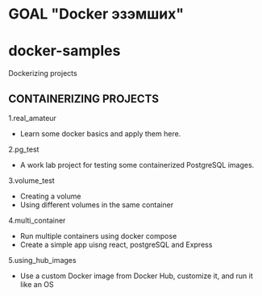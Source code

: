 # GOAL "Docker эзэмших"

# docker-samples
Dockerizing projects

## CONTAINERIZING PROJECTS 
1.real_amateur
 - Learn some docker basics and apply them here.

2.pg_test
 - A work lab project for testing some containerized PostgreSQL images. 

3.volume_test
 - Creating a volume
 - Using different volumes in the same container

4.multi_container
 - Run multiple containers using docker compose
 - Create a simple app uisng react, postgreSQL and Express

5.using_hub_images
 - Use a custom Docker image from Docker Hub, customize it, and run it like an OS
